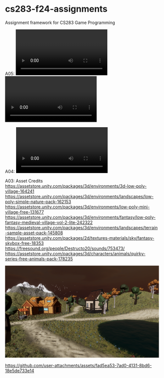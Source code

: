 # cs283-f24-assignments
Assignment framework for CS283 Game Programming

A05:
![Follow Camera](FollowCamera.mov)
![Spring Camera](SpringCamera.mov)

A04:
![Tour](A04Tour.mov)


A03:
Asset Credits
https://assetstore.unity.com/packages/3d/environments/3d-low-poly-village-164241
https://assetstore.unity.com/packages/3d/environments/landscapes/low-poly-simple-nature-pack-162153
https://assetstore.unity.com/packages/3d/environments/low-poly-mini-village-free-131677
https://assetstore.unity.com/packages/3d/environments/fantasy/low-poly-fantasy-medieval-village-vol-2-lite-242322
https://assetstore.unity.com/packages/3d/environments/landscapes/terrain-sample-asset-pack-145808
https://assetstore.unity.com/packages/2d/textures-materials/sky/fantasy-skybox-free-18353
https://freesound.org/people/Destructo20/sounds/753473/
https://assetstore.unity.com/packages/3d/characters/animals/quirky-series-free-animals-pack-178235

![home area](HomeArea)

https://github.com/user-attachments/assets/fad5ea53-7ad0-4131-8bd6-18e5de733e14

